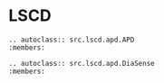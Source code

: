 # LSCD

```{eval-rst}  
.. autoclass:: src.lscd.apd.APD
:members:
```

```{eval-rst}  
.. autoclass:: src.lscd.apd.DiaSense
:members:
```
